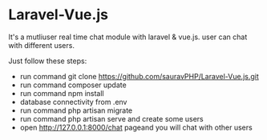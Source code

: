 # Laravel-Vue.js
It's a mutliuser real time chat module with laravel &amp; vue.js. user can chat with different users.

Just follow these steps:
- run command git clone https://github.com/sauravPHP/Laravel-Vue.js.git
- run command composer update
- run command npm install
- database connectivity from .env
- run command php artisan migrate
- run command php artisan serve and create some users
- open http://127.0.0.1:8000/chat pageand you will chat with other users
